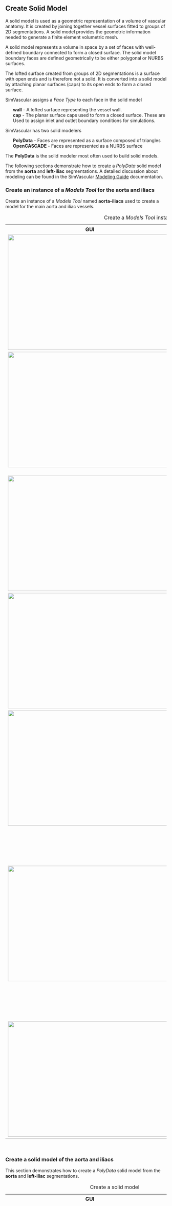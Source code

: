 <h2 id="tutorial_create_model">Create Solid Model</h2>

A solid model is used as a geometric representation of a volume of vascular anatomy. It is created by joining together 
vessel surfaces fitted to groups of 2D segmentations. A solid model provides the geometric information 
needed to generate a finite element volumetric mesh.

A solid model represents a volume in space by a set of faces with well-defined boundary connected to form a closed surface.
The solid model boundary faces are defined geometrically to be either polygonal or NURBS surfaces.

The lofted surface created from groups of 2D segmentations is a surface with open ends and is therefore not a solid. It is converted
into a solid model by attaching planar surfaces (caps) to its open ends to form a closed surface. 

SimVascular assigns a <i>Face Type</i> to each face in the solid model

<ul style="list-style-type:none;">
  <li> <b>wall</b> - A lofted surface representing the vessel wall.
  <li> <b>cap</b> - The planar surface caps used to form a closed surface. These are Used to assign inlet and outlet boundary conditions 
       for simulations. 
</ul>

SimVascular has two solid modelers

<ul style="list-style-type:none;">
  <li> <b>PolyData</b> - Faces are represented as a surface composed of triangles 
  <li> <b>OpenCASCADE</b> - Faces are represented as a NURBS surface
</ul>

The <b>PolyData</b> is the solid modeler most often used to build solid models. 

The following sections demonstrate how to create a <i>PolyData</i> solid model from the <b>aorta</b> and <b>left-iliac</b> segmentations. 
A detailed discussion about modeling can be found in the SimVascular
<a href="http://simvascular.github.io/docsModelGuide.html">Modeling Guide</a> documentation.


<h3 id="tutorial_create_model_1"> Create an instance of a <i>Models Tool</i> for the aorta and iliacs </h3>

Create an instance of a <i>Models Tool</i> named <b>aorta-iliacs</b> used to create a model for the main aorta and iliac vessels. 

<table class="table table-bordered" style="width:100%">
  <caption> Create a <i>Models Tool</i> instance named <b>aorta-iliacs</b> </caption>
  <tr>
    <th> GUI </th>
    <th> Description </th>
  </tr>

  <tr>
    <td><img src="documentation/quickguide/tutorial/images/create-model-1.png" width="512" height="360"> </td>
    <td> Select the <i>Models</i> <i>Tool</i> in the <i>Data Manager</i> with the right mouse button. 
         <br><br>
         Select the <b>Create Model</b> menu option.
    </td>
  </tr>

  <tr>
    <td><img src="documentation/quickguide/tutorial/images/create-model-2.png" width="512" height="360"> <br><br>
    </td>
    <td> A <b>Create New Model</b> <i>DiaglogBox</i> appears. 
         <br><br>
         The <b>Model Type:</b> <i>ComboBox</i> is used to select the solid modeler. Leave it on <b>PolyData</b>.
         <br><br>
         Enter <b>aorta-iliacs</b> for the <i>Model</i> name in the <b>Model Name:</b> <i>TextBox</i> 
         <br><br>
         Press the <b>Create New Model</b> <i>DiaglogBox</i> <b>OK</b> <i>Button</i>. <br><br>
         <br><br>
    </td>
  </tr>

  <tr>
    <td> <img src="documentation/quickguide/tutorial/images/create-model-3.png" width="512" height="360"> </td>
    <td> A <i>Data Node</i> named <b>aorta-iliacs</b> (an instance of a <i>Models Tool</i>) is created under the
         <i>Data Manager</i> <i>Models Tool Type</i>.
    </td>
  </tr>

  <tr>
    <td> <img src="documentation/quickguide/tutorial/images/create-model-4.png" width="512" height="360"> </td>
    <td> Select the <b>Lofted</b> <i>CheckBox</i> to toggle off the visibility of the lofted surfaces for 
         both the <b>aorta</b> and <b>left-iliac</b> <i>Segmentations Data Nodes</i>.
    </td>
  </tr>

  <tr>
    <td><img src="documentation/quickguide/tutorial/images/create-model-5.png" width="512" height="360"> </td>
    <td> Close the <i>SV 2D Segmentation Panel</i> by selected the <b>X</b> in its <i>Tab</i>. 
         <br><br>
         Double-click on the <i>Data Manager</i> <b>Models / aorta-iliacs</b> <i>Data Node</i> with the left mouse
         button to bring up the <i>SV Modeling Panel</i>. 
    </td>
  </tr>

  <tr>
    <td><img src="documentation/quickguide/tutorial/images/create-model-5.png" width="512" height="360"> </td>
    <td> Some GUI controls: <br><br>
         <ul style="list-style-type:none;">
           <li> <img src="documentation/quickguide/tutorial/images/model-gui-delete.png" width="114" height="25"> - Delete the selected
                face(s). </li> <br>

           <li> <img src="documentation/quickguide/tutorial/images/model-gui-fill-holes.png" width="114" height="25"> - Fill holes in the
                surface with faces. </li> <br>

           <li> <img src="documentation/quickguide/tutorial/images/model-gui-est-size.png" width="114" height="25"> - Estimate a good
                size triangle edge size used to remesh the model's triangular surface.  </li> <br>

           <li> <img src="documentation/quickguide/tutorial/images/model-gui-size.png" width="114" height="25"> - The 
                triangle edge size <i>TextBox</i> used to remesh the model's triangular surface. </li> <br>

           <li> <img src="documentation/quickguide/tutorial/images/model-gui-remesh.png" width="114" height="25"> - Remesh the model's 
                triangular surface mesh using the traingle edge size given in the <i>TextBox</i>. </li> <br>
         </ul>

    </td>
  </tr>


  <tr>
    <td><img src="documentation/quickguide/tutorial/images/create-model-6.png" width="512" height="360"> </td>
    <td> Select the <img src="documentation/quickguide/tutorial/images/3d-view-icon.png" width="13" height="12"> 
         icon in the <i>3D View</i> to change the <i>Display</i> layout to a single 3D view. 
    </td>
  </tr>
</table> 


<br>
<h3 id="tutorial_create_model_2"> Create a solid model of the aorta and iliacs </h3>
This section demonstrates how to create a <i>PolyData</i> solid model from the <b>aorta</b> and <b>left-iliac</b> segmentations. 

<table class="table table-bordered" style="width:100%">
  <caption> Create a solid model </caption>
  <tr>
    <th> GUI </th>
    <th> Description </th>
  </tr>

  <tr>
    <td><img src="documentation/quickguide/tutorial/images/create-model-7.png" width="512" height="360"> </td>
    <td> Select the <img src="documentation/quickguide/tutorial/images/model-gui-create-model.png" width="114" height="25"> 
         <i>Button</i> in the upper right of the <i>SV Modeling Panel</i>. 

         <br><br>
         A <b>Create Solid Model</b> <i>DiaglogBox</i> appears. This displays the names of the <b>aorta</b> and <b>left-iliac</b> 
         <i>Segmentations Data Nodes</i> with a <i>CheckBox</i>. The <i>CheckBox</i>s are used to select the segmentation
         lofted surfaces that will be joined together to create a solid model.

         <br><br>
         Select the <i>CheckBox</i> for the <b>aorta</b> and <b>left-iliac</b> segmentations. 

         <br><br>
         Press the <b>Create Solid Model</b> <i>DiaglogBox</i> <b>OK</b> <i>Button</i>. 
    </td>
  </tr>

  <tr>
    <td><img src="documentation/quickguide/tutorial/images/create-model-8.png" width="512" height="360"> </td>
    <td>The solid model has been constructed and is shown in the <i>3D View</i>. 
        <br><br>
        Select <img src="documentation/quickguide/gui/images/gui-a-plane-icon.png" width="20" height="20">, 
        <img src="documentation/quickguide/gui/images/gui-s-plane-icon.png" width="20" height="20">, and 
        <img src="documentation/quickguide/gui/images/gui-c-plane-icon.png" width="20" height="20"> icons to hide the
        axial,  sagittal, and, coronal image scan slices. 
        <br><br>
        Press the <img src="documentation/quickguide/gui/images/gui-save-icon.png" width="40" height="35">
        icon in the  <i>ToolBar</i> to save the <i>Project</i>. 
    </td>
  </tr>

  <tr>
    <td><img src="documentation/quickguide/tutorial/images/create-model-9.png" width="512" height="360"> </td>
    <td> The <b>Face List</b> <i>Table</i> lists the four <i>Faces</i> created by joining the <b>aorta</b> and 
         <b>left-iliac</b> segmentations into a complete solid model. 
       
        <br><br>
        The <b>Face List</b> <i>Table</i> columns define <i>Face</i> attributes
          <ul style="list-style-type:none;">
            <li> <b>Name</b> - The <i>Face</i> name. This name is later used in <i>Meshes</i> and <i>Simulation Tools</i>. </li>
            <li> <b>Type</b> - The <i>Face Type</i>: <b>wall</b> or <b>cap</b>. </li>
            <li> <b>V</b> - The <i>Face</i> visibility.  </li>
            <li> <b>C</b> - The <i>Face</i> color.  </li>
          </ul> 
        Each of these attributes can be changed by double-clicking the left mouse button on the appropriate row for the <b>Face</b> 
        and column for the specific attribute.
    </td>
  </tr>

  <tr>
    <td><img src="documentation/quickguide/tutorial/images/create-model-10.png" width="512" height="360"> </td>
     <td> Select the <i>Data Manager</i> <i>Paths</i> and <i>Segmentations</i> <i>CheckBox</i> to toggle off the visibility of 
          all paths and segmentation geometry. 
    </td>
  </tr>

</table>

